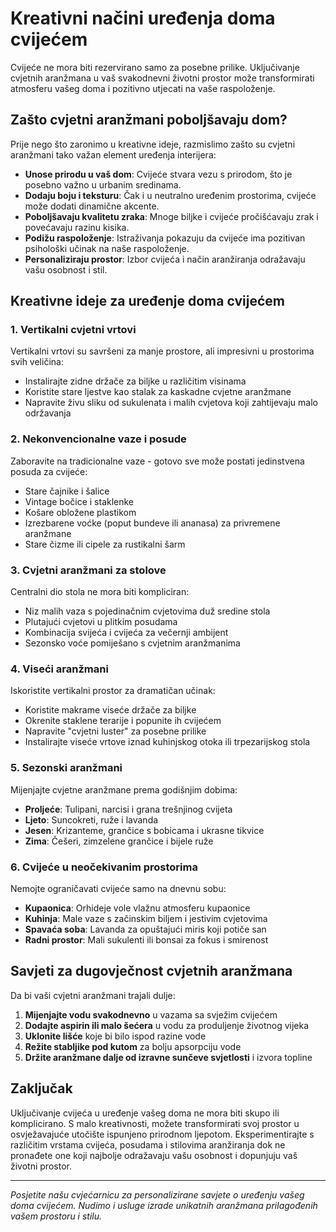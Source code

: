 # Kreativni načini uređenja doma cvijećem

Cvijeće ne mora biti rezervirano samo za posebne prilike. Uključivanje cvjetnih aranžmana u vaš svakodnevni životni prostor može transformirati atmosferu vašeg doma i pozitivno utjecati na vaše raspoloženje.

## Zašto cvjetni aranžmani poboljšavaju dom?

Prije nego što zaronimo u kreativne ideje, razmislimo zašto su cvjetni aranžmani tako važan element uređenja interijera:

- **Unose prirodu u vaš dom**: Cvijeće stvara vezu s prirodom, što je posebno važno u urbanim sredinama.
- **Dodaju boju i teksturu**: Čak i u neutralno uređenim prostorima, cvijeće može dodati dinamične akcente.
- **Poboljšavaju kvalitetu zraka**: Mnoge biljke i cvijeće pročišćavaju zrak i povećavaju razinu kisika.
- **Podižu raspoloženje**: Istraživanja pokazuju da cvijeće ima pozitivan psihološki učinak na naše raspoloženje.
- **Personaliziraju prostor**: Izbor cvijeća i način aranžiranja odražavaju vašu osobnost i stil.

## Kreativne ideje za uređenje doma cvijećem

### 1. Vertikalni cvjetni vrtovi

Vertikalni vrtovi su savršeni za manje prostore, ali impresivni u prostorima svih veličina:

- Instalirajte zidne držače za biljke u različitim visinama
- Koristite stare ljestve kao stalak za kaskadne cvjetne aranžmane
- Napravite živu sliku od sukulenata i malih cvjetova koji zahtijevaju malo održavanja

### 2. Nekonvencionalne vaze i posude

Zaboravite na tradicionalne vaze - gotovo sve može postati jedinstvena posuda za cvijeće:

- Stare čajnike i šalice
- Vintage bočice i staklenke
- Košare obložene plastikom
- Izrezbarene voćke (poput bundeve ili ananasa) za privremene aranžmane
- Stare čizme ili cipele za rustikalni šarm

### 3. Cvjetni aranžmani za stolove

Centralni dio stola ne mora biti kompliciran:

- Niz malih vaza s pojedinačnim cvjetovima duž sredine stola
- Plutajući cvjetovi u plitkim posudama
- Kombinacija svijeća i cvijeća za večernji ambijent
- Sezonsko voće pomiješano s cvjetnim aranžmanima

### 4. Viseći aranžmani

Iskoristite vertikalni prostor za dramatičan učinak:

- Koristite makrame viseće držače za biljke
- Okrenite staklene terarije i popunite ih cvijećem
- Napravite "cvjetni luster" za posebne prilike
- Instalirajte viseće vrtove iznad kuhinjskog otoka ili trpezarijskog stola

### 5. Sezonski aranžmani

Mijenjajte cvjetne aranžmane prema godišnjim dobima:

- **Proljeće**: Tulipani, narcisi i grana trešnjinog cvijeta
- **Ljeto**: Suncokreti, ruže i lavanda
- **Jesen**: Krizanteme, grančice s bobicama i ukrasne tikvice
- **Zima**: Češeri, zimzelene grančice i bijele ruže

### 6. Cvijeće u neočekivanim prostorima

Nemojte ograničavati cvijeće samo na dnevnu sobu:

- **Kupaonica**: Orhideje vole vlažnu atmosferu kupaonice
- **Kuhinja**: Male vaze s začinskim biljem i jestivim cvjetovima
- **Spavaća soba**: Lavanda za opuštajući miris koji potiče san
- **Radni prostor**: Mali sukulenti ili bonsai za fokus i smirenost

## Savjeti za dugovječnost cvjetnih aranžmana

Da bi vaši cvjetni aranžmani trajali dulje:

1. **Mijenjajte vodu svakodnevno** u vazama sa svježim cvijećem
2. **Dodajte aspirin ili malo šećera** u vodu za produljenje životnog vijeka
3. **Uklonite lišće** koje bi bilo ispod razine vode
4. **Režite stabljike pod kutom** za bolju apsorpciju vode
5. **Držite aranžmane dalje od izravne sunčeve svjetlosti** i izvora topline

## Zaključak

Uključivanje cvijeća u uređenje vašeg doma ne mora biti skupo ili komplicirano. S malo kreativnosti, možete transformirati svoj prostor u osvježavajuće utočište ispunjeno prirodnom ljepotom. Eksperimentirajte s različitim vrstama cvijeća, posudama i stilovima aranžiranja dok ne pronađete one koji najbolje odražavaju vašu osobnost i dopunjuju vaš životni prostor.

---

*Posjetite našu cvjećarnicu za personalizirane savjete o uređenju vašeg doma cvijećem. Nudimo i usluge izrade unikatnih aranžmana prilagođenih vašem prostoru i stilu.* 